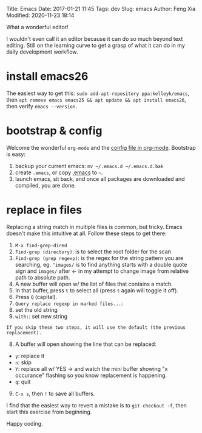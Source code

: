 Title: Emacs
Date: 2017-01-21 11:45
Tags: dev
Slug: emacs
Author: Feng Xia
Modified: 2020-11-23 18:14

What a wonderful editor!

I wouldn't even call it an editor because it can do so much beyond
text editing. Still on the learning curve to get a grasp of what it
can do in my daily development workflow.

# install emacs26

The easiest way to get this: `sudo add-apt-repository
ppa:kelleyk/emacs`, then `apt remove emacs emacs25 && apt update &&
apt install emacs26`, then verify `emacs --version`.

# bootstrap & config

Welcome the wonderful `org-mode` and the [config file in org-mode][1]. Bootstrap is easy:

1. backup your current emacs: `mv ~/.emacs.d ~/.emacs.d.bak`
2. create `.emacs`, or copy [.emacs][2] to `~`.
3. launch emacs, sit back, and once all packages are downloaded and
   compiled, you are done.

# replace in files

Replacing a string match in multiple files is common, but
tricky. Emacs doesn't make this intuitive at all. Follow these steps
to get there:

1. `M-x find-grep-dired`
2. `Find-grep (directory)`: is to select the root folder for the scan
3. `Find-grep (grep regexp)`: is the regex for the string pattern you
   are searching, eg. `"images/` is to find anything starts with a
   double quote sign and `images/` after &larr; in my attempt to
   change image from relative path to absolute path.
4. A new buffer will open w/ the list of files that contains a match.
5. In that buffer, press `t` to select all (press `t` again will
   toggle it off).
6. Press `Q` (capital).
7. `Query replace regexp in marked files...`:
  1. set the old string
  2. `with:`: set new string

    If you skip these two steps, it will use the default (the previous replacement).
8. A buffer will open showing the line that can be replaced:

  - `y`: replace it
  - `n`: skip
  - `Y`: replace all w/ YES &rarr; and watch the mini buffer showing
    "x occurance" flashing so you know replacement is happening.
  - `q`: quit

9. `C-x s`, then `!` to save all buffers.

I find that the easiest way to revert a mistake is to `git checkout
-f`, then start this exercise from beginning.


Happy coding.

[1]: {filename}/downloads/emacs/emacs_setup.html
[2]: {filename}/downloads/emacs/dot_emacs.el
